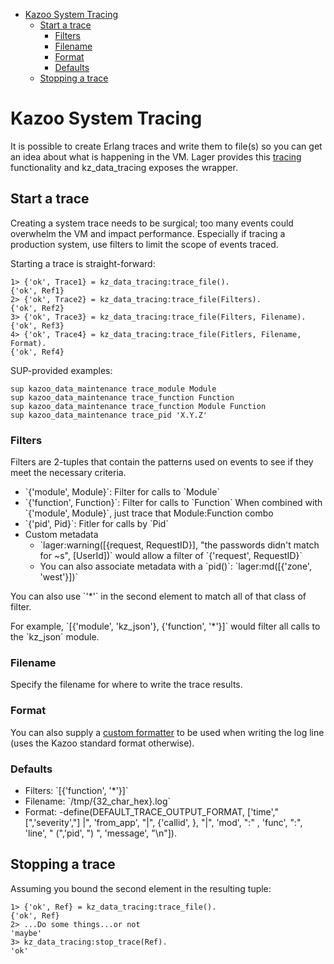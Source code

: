 - [Kazoo System Tracing](#orgheadline7)
  - [Start a trace](#orgheadline5)
    - [Filters](#orgheadline1)
    - [Filename](#orgheadline2)
    - [Format](#orgheadline3)
    - [Defaults](#orgheadline4)
  - [Stopping a trace](#orgheadline6)


# Kazoo System Tracing<a id="orgheadline7"></a>

It is possible to create Erlang traces and write them to file(s) so you can get an idea about what is happening in the VM. Lager provides this [tracing](https://github.com/basho/lager#tracing) functionality and kz\_data\_tracing exposes the wrapper.

## Start a trace<a id="orgheadline5"></a>

Creating a system trace needs to be surgical; too many events could overwhelm the VM and impact performance. Especially if tracing a production system, use filters to limit the scope of events traced.

Starting a trace is straight-forward:

    1> {'ok', Trace1} = kz_data_tracing:trace_file().
    {'ok', Ref1}
    2> {'ok', Trace2} = kz_data_tracing:trace_file(Filters).
    {'ok', Ref2}
    3> {'ok', Trace3} = kz_data_tracing:trace_file(Filters, Filename).
    {'ok', Ref3}
    4> {'ok', Trace4} = kz_data_tracing:trace_file(Fitlers, Filename, Format).
    {'ok', Ref4}

SUP-provided examples:

    sup kazoo_data_maintenance trace_module Module
    sup kazoo_data_maintenance trace_function Function
    sup kazoo_data_maintenance trace_function Module Function
    sup kazoo_data_maintenance trace_pid 'X.Y.Z'

### Filters<a id="orgheadline1"></a>

Filters are 2-tuples that contain the patterns used on events to see if they meet the necessary criteria.

-   \`{'module', Module}\`: Filter for calls to \`Module\`
-   \`{'function', Function}\`: Filter for calls to \`Function\` When combined with \`{'module', Module}\`, just trace that Module:Function combo
-   \`{'pid', Pid}\`: Fitler for calls by \`Pid\`
-   Custom metadata
    -   \`lager:warning([{request, RequestID}], "the passwords didn't match for ~s", [UserId])\` would allow a filter of \`{'request', RequestID}\`
    -   You can also associate metadata with a \`pid()\`: \`lager:md([{'zone', 'west'}])\`

You can also use \`'\*'\` in the second element to match all of that class of filter.

For example, \`[{'module', 'kz\_json'}, {'function', '\*'}]\` would filter all calls to the \`kz\_json\` module.

### Filename<a id="orgheadline2"></a>

Specify the filename for where to write the trace results.

### Format<a id="orgheadline3"></a>

You can also supply a [custom formatter](https://github.com/basho/lager#custom-formatting) to be used when writing the log line (uses the Kazoo standard format otherwise).

### Defaults<a id="orgheadline4"></a>

-   Filters: \`[{'function', '\*'}]\`
-   Filename: \`/tmp/{32\_char\_hex}.log\`
-   Format: -define(DEFAULT\_TRACE\_OUTPUT\_FORMAT, ['time'," [",'severity',"] |", 'from\_app', "|", {'callid', <a id="orgtarget1"></a>}, "|", 'mod', ":" , 'func', ":", 'line', " (",'pid', ") ", 'message', "\n"]).

## Stopping a trace<a id="orgheadline6"></a>

Assuming you bound the second element in the resulting tuple:

    1> {'ok', Ref} = kz_data_tracing:trace_file().
    {'ok', Ref}
    2> ...Do some things...or not
    'maybe'
    3> kz_data_tracing:stop_trace(Ref).
    'ok'

